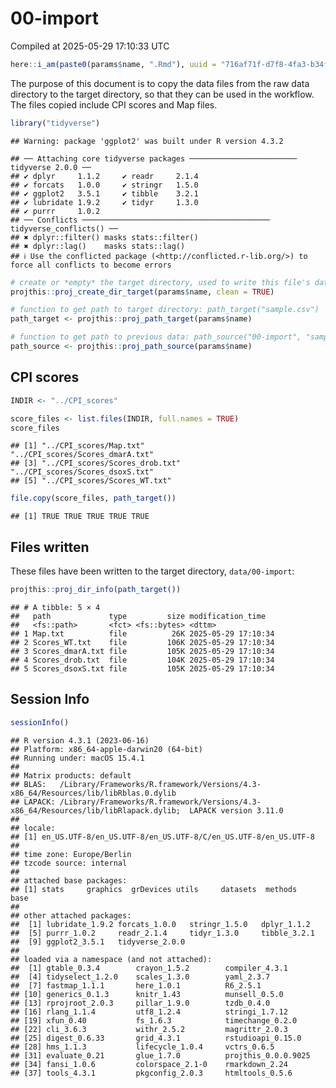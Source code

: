 00-import
================
Compiled at 2025-05-29 17:10:33 UTC

``` r
here::i_am(paste0(params$name, ".Rmd"), uuid = "716af71f-d7f8-4fa3-b34f-babf5d3a1051")
```

The purpose of this document is to copy the data files from the raw data
directory to the target directory, so that they can be used in the
workflow. The files copied include CPI scores and Map files.

``` r
library("tidyverse")
```

    ## Warning: package 'ggplot2' was built under R version 4.3.2

    ## ── Attaching core tidyverse packages ──────────────────────── tidyverse 2.0.0 ──
    ## ✔ dplyr     1.1.2     ✔ readr     2.1.4
    ## ✔ forcats   1.0.0     ✔ stringr   1.5.0
    ## ✔ ggplot2   3.5.1     ✔ tibble    3.2.1
    ## ✔ lubridate 1.9.2     ✔ tidyr     1.3.0
    ## ✔ purrr     1.0.2     
    ## ── Conflicts ────────────────────────────────────────── tidyverse_conflicts() ──
    ## ✖ dplyr::filter() masks stats::filter()
    ## ✖ dplyr::lag()    masks stats::lag()
    ## ℹ Use the conflicted package (<http://conflicted.r-lib.org/>) to force all conflicts to become errors

``` r
# create or *empty* the target directory, used to write this file's data: 
projthis::proj_create_dir_target(params$name, clean = TRUE)

# function to get path to target directory: path_target("sample.csv")
path_target <- projthis::proj_path_target(params$name)

# function to get path to previous data: path_source("00-import", "sample.csv")
path_source <- projthis::proj_path_source(params$name)
```

## CPI scores

``` r
INDIR <- "../CPI_scores"

score_files <- list.files(INDIR, full.names = TRUE)
score_files
```

    ## [1] "../CPI_scores/Map.txt"          "../CPI_scores/Scores_dmarA.txt"
    ## [3] "../CPI_scores/Scores_drob.txt"  "../CPI_scores/Scores_dsoxS.txt"
    ## [5] "../CPI_scores/Scores_WT.txt"

``` r
file.copy(score_files, path_target())
```

    ## [1] TRUE TRUE TRUE TRUE TRUE

## Files written

These files have been written to the target directory, `data/00-import`:

``` r
projthis::proj_dir_info(path_target())
```

    ## # A tibble: 5 × 4
    ##   path             type         size modification_time  
    ##   <fs::path>       <fct> <fs::bytes> <dttm>             
    ## 1 Map.txt          file          26K 2025-05-29 17:10:34
    ## 2 Scores_WT.txt    file         106K 2025-05-29 17:10:34
    ## 3 Scores_dmarA.txt file         105K 2025-05-29 17:10:34
    ## 4 Scores_drob.txt  file         104K 2025-05-29 17:10:34
    ## 5 Scores_dsoxS.txt file         105K 2025-05-29 17:10:34

## Session Info

``` r
sessionInfo()
```

    ## R version 4.3.1 (2023-06-16)
    ## Platform: x86_64-apple-darwin20 (64-bit)
    ## Running under: macOS 15.4.1
    ## 
    ## Matrix products: default
    ## BLAS:   /Library/Frameworks/R.framework/Versions/4.3-x86_64/Resources/lib/libRblas.0.dylib 
    ## LAPACK: /Library/Frameworks/R.framework/Versions/4.3-x86_64/Resources/lib/libRlapack.dylib;  LAPACK version 3.11.0
    ## 
    ## locale:
    ## [1] en_US.UTF-8/en_US.UTF-8/en_US.UTF-8/C/en_US.UTF-8/en_US.UTF-8
    ## 
    ## time zone: Europe/Berlin
    ## tzcode source: internal
    ## 
    ## attached base packages:
    ## [1] stats     graphics  grDevices utils     datasets  methods   base     
    ## 
    ## other attached packages:
    ##  [1] lubridate_1.9.2 forcats_1.0.0   stringr_1.5.0   dplyr_1.1.2    
    ##  [5] purrr_1.0.2     readr_2.1.4     tidyr_1.3.0     tibble_3.2.1   
    ##  [9] ggplot2_3.5.1   tidyverse_2.0.0
    ## 
    ## loaded via a namespace (and not attached):
    ##  [1] gtable_0.3.4        crayon_1.5.2        compiler_4.3.1     
    ##  [4] tidyselect_1.2.0    scales_1.3.0        yaml_2.3.7         
    ##  [7] fastmap_1.1.1       here_1.0.1          R6_2.5.1           
    ## [10] generics_0.1.3      knitr_1.43          munsell_0.5.0      
    ## [13] rprojroot_2.0.3     pillar_1.9.0        tzdb_0.4.0         
    ## [16] rlang_1.1.4         utf8_1.2.4          stringi_1.7.12     
    ## [19] xfun_0.40           fs_1.6.3            timechange_0.2.0   
    ## [22] cli_3.6.3           withr_2.5.2         magrittr_2.0.3     
    ## [25] digest_0.6.33       grid_4.3.1          rstudioapi_0.15.0  
    ## [28] hms_1.1.3           lifecycle_1.0.4     vctrs_0.6.5        
    ## [31] evaluate_0.21       glue_1.7.0          projthis_0.0.0.9025
    ## [34] fansi_1.0.6         colorspace_2.1-0    rmarkdown_2.24     
    ## [37] tools_4.3.1         pkgconfig_2.0.3     htmltools_0.5.6
